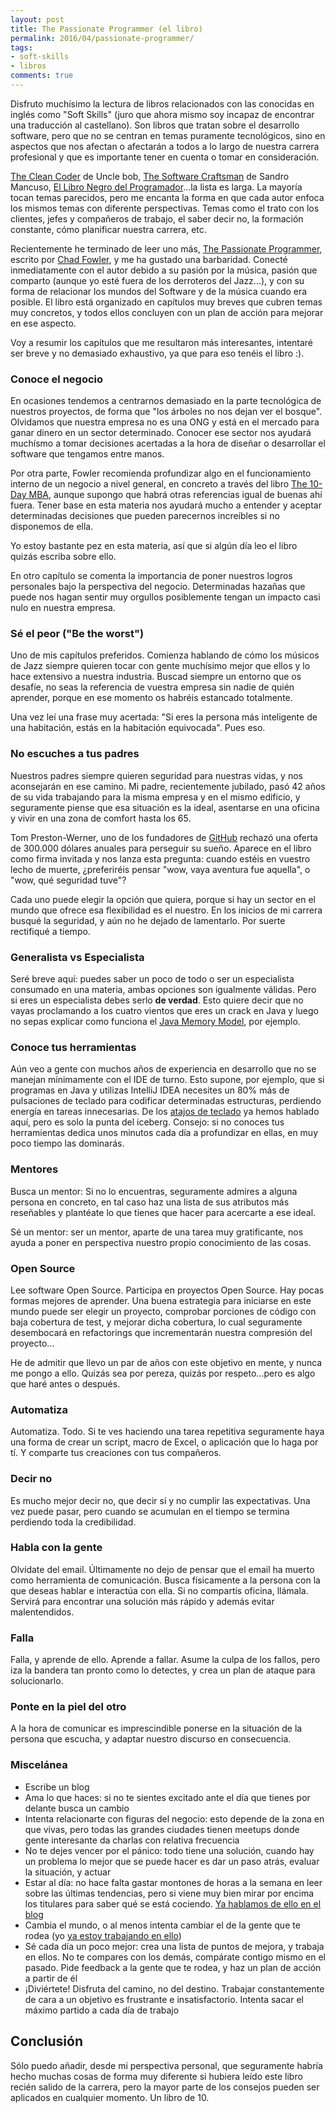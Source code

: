 ```yaml
---
layout: post
title: The Passionate Programmer (el libro)
permalink: 2016/04/passionate-programmer/
tags:
- soft-skills
- libros
comments: true
---
```


Disfruto muchísimo la lectura de libros relacionados con las conocidas en inglés como "Soft Skills" (juro que ahora mismo soy incapaz de encontrar una traducción al castellano). Son libros que tratan sobre el desarrollo software, pero que no se centran en temas puramente tecnológicos, sino en aspectos que nos afectan o afectarán a todos a lo largo de nuestra carrera profesional y que es importante tener en cuenta o tomar en consideración.

<!--break-->

[The Clean Coder](https://www.amazon.es/Clean-Coder-Conduct-Professional-Programmers/dp/0137081073/ref=sr_1_1?ie=UTF8&qid=1461786399&sr=8-1&keywords=The+Clean+Coder) de Uncle bob, [The Software Craftsman](https://www.amazon.es/Software-Craftsman-Professionalism-Pragmatism-Robert/dp/0134052501/ref=sr_1_1?ie=UTF8&qid=1461786420&sr=8-1&keywords=the+software+craftsman) de Sandro Mancuso, [El Libro Negro del Programador](http://www.amazon.es/Libro-Negro-del-Programador-desarrollando-ebook/dp/B00J5RHHNW?ie=UTF8&keywords=El%20libro%20negro%20del%20programador&qid=1461786488&ref_=sr_1_1&sr=8-1)...la lista es larga. La mayoría tocan temas parecidos, pero me encanta la forma en que cada autor enfoca los mismos temas con diferente perspectivas. Temas como el trato con los clientes, jefes y compañeros de trabajo, el saber decir no, la formación constante, cómo planificar nuestra carrera, etc.

Recientemente he terminado de leer uno más, [The Passionate Programmer](https://www.amazon.es/Passionate-Programmer-Remarkable-Development-Pragmatic/dp/1934356344/ref=sr_1_sc_1?ie=UTF8&qid=1461786652&sr=8-1-spell&keywords=The+Passionate+Preogrammer), escrito por [Chad Fowler](https://twitter.com/chadfowler), y me ha gustado una barbaridad. Conecté inmediatamente con el autor debido a su pasión por la música, pasión que comparto (aunque yo esté fuera de los derroteros del Jazz...), y con su forma de relacionar los mundos del Software y de la música cuando era posible. El libro está organizado en capítulos muy breves que cubren temas muy concretos, y todos ellos concluyen con un plan de acción para mejorar en ese aspecto.

Voy a resumir los capítulos que me resultaron más interesantes, intentaré ser breve y no demasiado exhaustivo, ya que para eso tenéis el libro :).

### Conoce el negocio

En ocasiones tendemos a centrarnos demasiado en la parte tecnológica de nuestros proyectos, de forma que "los árboles no nos dejan ver el bosque". Olvidamos que nuestra empresa no es una ONG y está en el mercado para ganar dinero en un sector determinado. Conocer ese sector nos ayudará muchísmo a tomar decisiones acertadas a la hora de diseñar o desarrollar el software que tengamos entre manos.

Por otra parte, Fowler recomienda profundizar algo en el funcionamiento interno de un negocio a nivel general, en concreto a través del libro [The 10-Day MBA](https://www.amazon.es/10-Day-MBA-step---step-mastering/dp/0749927003/ref=sr_1_1?ie=UTF8&qid=1461787142&sr=8-1&keywords=10+Day+MBA), aunque supongo que habrá otras referencias igual de buenas ahí fuera. Tener base en esta materia nos ayudará mucho a entender y aceptar determinadas decisiones que pueden parecernos increíbles si no disponemos de ella.

Yo estoy bastante pez en esta materia, así que si algún día leo el libro quizás escriba sobre ello.

En otro capítulo se comenta la importancia de poner nuestros logros personales bajo la perspectiva del negocio. Determinadas hazañas que puede nos hagan sentir muy orgullos posiblemente tengan un impacto casi nulo en nuestra empresa.

### Sé el peor ("Be the worst")

Uno de mis capítulos preferidos. Comienza hablando de cómo los músicos de Jazz siempre quieren tocar con gente muchísimo mejor que ellos y lo hace extensivo a nuestra industria. Buscad siempre un entorno que os desafíe, no seas la referencia de vuestra empresa sin nadie de quién aprender, porque en ese momento os habréis estancado totalmente.

Una vez leí una frase muy acertada: "Si eres la persona más inteligente de una habitación, estás en la habitación equivocada". Pues eso.

### No escuches a tus padres

Nuestros padres siempre quieren seguridad para nuestras vidas, y nos aconsejarán en ese camino. Mi padre, recientemente jubilado, pasó 42 años de su vida trabajando para la misma empresa y en el mismo edificio, y seguramente piense que esa situación es la ideal, asentarse en una oficina y vivir en una zona de comfort hasta los 65.

Tom Preston-Werner, uno de los fundadores de [GitHub](www.github.com) rechazó una oferta de 300.000 dólares anuales para perseguir su sueño. Aparece en el libro como firma invitada y nos lanza esta pregunta: cuando estéis en vuestro lecho de muerte, ¿preferiréis pensar "wow, vaya aventura fue aquella", o "wow, qué seguridad tuve"?

Cada uno puede elegir la opción que quiera, porque si hay un sector en el mundo que ofrece esa flexibilidad es el nuestro. En los inicios de mi carrera busqué la seguridad, y aún no he dejado de lamentarlo. Por suerte rectifiqué a tiempo.

### Generalista vs Especialista

Seré breve aquí: puedes saber un poco de todo o ser un especialista consumado en una materia, ambas opciones son igualmente válidas. Pero si eres un especialista debes serlo **de verdad**. Esto quiere decir que no vayas proclamando a los cuatro vientos que eres un crack en Java y luego no sepas explicar como funciona el [Java Memory Model](https://dzone.com/articles/java-memory-model-programer%E2%80%99s), por ejemplo.

### Conoce tus herramientas

Aún veo a gente con muchos años de experiencia en desarrollo que no se manejan mínimamente con el IDE de turno. Esto supone, por ejemplo, que si programas en Java y utilizas IntelliJ IDEA necesites un 80% más de pulsaciones de teclado para codificar determinadas estructuras, perdiendo energía en tareas innecesarias. De los [atajos de teclado](/2015/02/atajos-teclado-ide/) ya hemos hablado aquí, pero es solo la punta del iceberg. Consejo: si no conoces tus herramientas dedica unos minutos cada día a profundizar en ellas, en muy poco tiempo las dominarás.

### Mentores

Busca un mentor: Si no lo encuentras, seguramente admires a alguna persona en concreto, en tal caso haz una lista de sus atributos más reseñables y plantéate lo que tienes que hacer para acercarte a ese ideal.

Sé un mentor: ser un mentor, aparte de una tarea muy gratificante, nos ayuda a poner en perspectiva nuestro propio conocimiento de las cosas.

### Open Source

Lee software Open Source. Participa en proyectos Open Source. Hay pocas formas mejores de aprender. Una buena estrategia para iniciarse en este mundo puede ser elegir un proyecto, comprobar porciones de código con baja cobertura de test, y mejorar dicha cobertura, lo cual seguramente desembocará en refactorings que incrementarán nuestra compresión del proyecto...

He de admitir que llevo un par de años con este objetivo en mente, y nunca me pongo a ello. Quizás sea por pereza, quizás por respeto...pero es algo que haré antes o después.

### Automatiza

Automatiza. Todo. Si te ves haciendo una tarea repetitiva seguramente haya una forma de crear un script, macro de Excel, o aplicación que lo haga por tí. Y comparte tus creaciones con tus compañeros.

### Decir no

Es mucho mejor decir no, que decir sí y no cumplir las expectativas. Una vez puede pasar, pero cuando se acumulan en el tiempo se termina perdiendo toda la credibilidad.

### Habla con la gente

Olvídate del email. Últimamente no dejo de pensar que el email ha muerto como herramienta de comunicación. Busca físicamente a la persona con la que deseas hablar e interactúa con ella. Si no compartís oficina, llámala. Servirá para encontrar una solución más rápido y además evitar malentendidos.

### Falla

Falla, y aprende de ello. Aprende a fallar. Asume la culpa de los fallos, pero iza la bandera tan pronto como lo detectes, y crea un plan de ataque para solucionarlo.

### Ponte en la piel del otro

A la hora de comunicar es imprescindible ponerse en la situación de la persona que escucha, y adaptar nuestro discurso en consecuencia.

### Miscelánea

* Escribe un blog
* Ama lo que haces: si no te sientes excitado ante el día que tienes por delante busca un cambio
* Intenta relacionarte con figuras del negocio: esto depende de la zona en que vivas, pero todas las grandes ciudades tienen meetups donde gente interesante da charlas con relativa frecuencia
* No te dejes vencer por el pánico: todo tiene una solución, cuando hay un problema lo mejor que se puede hacer es dar un paso atrás, evaluar la situación, y actuar
* Estar al día: no hace falta gastar montones de horas a la semana en leer sobre las últimas tendencias, pero si viene muy bien mirar por encima los titulares para saber qué se está cociendo. [Ya hablamos de ello en el blog](/2015/10/estar-al-dia/)
* Cambia el mundo, o al menos intenta cambiar el de la gente que te rodea (yo [ya estoy trabajando en ello](http://pivotal.io/labs))
* Sé cada día un poco mejor: crea una lista de puntos de mejora, y trabaja en ellos. No te compares con los demás, compárate contigo mismo en el pasado. Pide feedback a la gente que te rodea, y haz un plan de acción a partir de él
* ¡Diviértete! Disfruta del camino, no del destino. Trabajar constantemente de cara a un objetivo es frustrante e insatisfactorio. Intenta sacar el máximo partido a cada día de trabajo

## Conclusión

Sólo puedo añadir, desde mi perspectiva personal, que seguramente habría hecho muchas cosas de forma muy diferente si hubiera leído este libro recién salido de la carrera, pero la mayor parte de los consejos pueden ser aplicados en cualquier momento. Un libro de 10.
